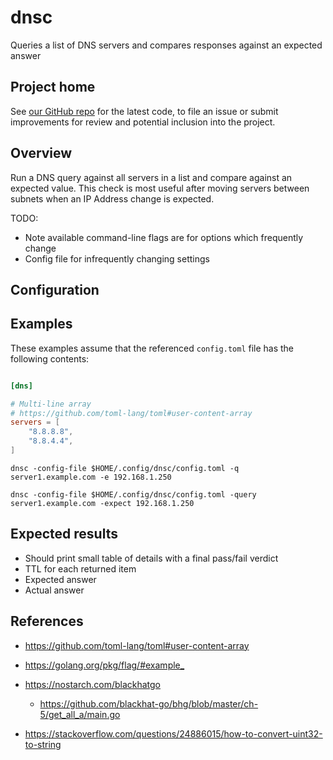 # dnsc

Queries a list of DNS servers and compares responses against an expected answer

## Project home

See [our GitHub repo](https://github.com/atc0005/dnsc) for the latest
code, to file an issue or submit improvements for review and potential
inclusion into the project.

## Overview

Run a DNS query against all servers in a list and compare against an expected
value. This check is most useful after moving servers between subnets when an
IP Address change is expected.

TODO:

- Note available command-line flags are for options which frequently change
- Config file for infrequently changing settings

## Configuration

## Examples

These examples assume that the referenced `config.toml` file has the following
contents:

```toml

[dns]

# Multi-line array
# https://github.com/toml-lang/toml#user-content-array
servers = [
    "8.8.8.8",
    "8.8.4.4",
]

```

```ShellSession
dnsc -config-file $HOME/.config/dnsc/config.toml -q server1.example.com -e 192.168.1.250
```

```ShellSession
dnsc -config-file $HOME/.config/dnsc/config.toml -query server1.example.com -expect 192.168.1.250
```

## Expected results

- Should print small table of details with a final pass/fail verdict
- TTL for each returned item
- Expected answer
- Actual answer

## References

- <https://github.com/toml-lang/toml#user-content-array>

- <https://golang.org/pkg/flag/#example_>

- <https://nostarch.com/blackhatgo>
  - <https://github.com/blackhat-go/bhg/blob/master/ch-5/get_all_a/main.go>

- <https://stackoverflow.com/questions/24886015/how-to-convert-uint32-to-string>
